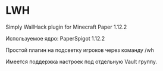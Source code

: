 # LWH
Simply WallHack plugin for Minecraft Paper 1.12.2

Используемое ядро: PaperSpigot 1.12.2

Простой плагин на подсветку игроков через команду /wh

Имеется поддержка настроек под отдельную Vault группу.
